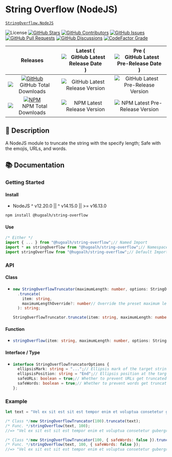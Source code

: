 # String Overflow (NodeJS)

[`StringOverflow.NodeJS`](https://github.com/hugoalh-studio/string-overflow-nodejs)

![License](https://img.shields.io/static/v1?label=License&message=MIT&style=flat-square "License")
[![GitHub Stars](https://img.shields.io/github/stars/hugoalh-studio/string-overflow-nodejs?label=Stars&logo=github&logoColor=ffffff&style=flat-square "GitHub Stars")](https://github.com/hugoalh-studio/string-overflow-nodejs/stargazers)
[![GitHub Contributors](https://img.shields.io/github/contributors/hugoalh-studio/string-overflow-nodejs?label=Contributors&logo=github&logoColor=ffffff&style=flat-square "GitHub Contributors")](https://github.com/hugoalh-studio/string-overflow-nodejs/graphs/contributors)
[![GitHub Issues](https://img.shields.io/github/issues-raw/hugoalh-studio/string-overflow-nodejs?label=Issues&logo=github&logoColor=ffffff&style=flat-square "GitHub Issues")](https://github.com/hugoalh-studio/string-overflow-nodejs/issues)
[![GitHub Pull Requests](https://img.shields.io/github/issues-pr-raw/hugoalh-studio/string-overflow-nodejs?label=Pull%20Requests&logo=github&logoColor=ffffff&style=flat-square "GitHub Pull Requests")](https://github.com/hugoalh-studio/string-overflow-nodejs/pulls)
[![GitHub Discussions](https://img.shields.io/github/discussions/hugoalh-studio/string-overflow-nodejs?label=Discussions&logo=github&logoColor=ffffff&style=flat-square "GitHub Discussions")](https://github.com/hugoalh-studio/string-overflow-nodejs/discussions)
[![CodeFactor Grade](https://img.shields.io/codefactor/grade/github/hugoalh-studio/string-overflow-nodejs?label=Grade&logo=codefactor&logoColor=ffffff&style=flat-square "CodeFactor Grade")](https://www.codefactor.io/repository/github/hugoalh-studio/string-overflow-nodejs)

| **Releases** | **Latest** (![GitHub Latest Release Date](https://img.shields.io/github/release-date/hugoalh-studio/string-overflow-nodejs?label=&style=flat-square "GitHub Latest Release Date")) | **Pre** (![GitHub Latest Pre-Release Date](https://img.shields.io/github/release-date-pre/hugoalh-studio/string-overflow-nodejs?label=&style=flat-square "GitHub Latest Pre-Release Date")) |
|:-:|:-:|:-:|
| [![GitHub](https://img.shields.io/badge/GitHub-181717?logo=github&logoColor=ffffff&style=flat-square "GitHub")](https://github.com/hugoalh-studio/string-overflow-nodejs/releases) ![GitHub Total Downloads](https://img.shields.io/github/downloads/hugoalh-studio/string-overflow-nodejs/total?label=&style=flat-square "GitHub Total Downloads") | ![GitHub Latest Release Version](https://img.shields.io/github/release/hugoalh-studio/string-overflow-nodejs?sort=semver&label=&style=flat-square "GitHub Latest Release Version") | ![GitHub Latest Pre-Release Version](https://img.shields.io/github/release/hugoalh-studio/string-overflow-nodejs?include_prereleases&sort=semver&label=&style=flat-square "GitHub Latest Pre-Release Version") |
| [![NPM](https://img.shields.io/badge/NPM-CB3837?logo=npm&logoColor=ffffff&style=flat-square "NPM")](https://www.npmjs.com/package/@hugoalh/string-overflow) ![NPM Total Downloads](https://img.shields.io/npm/dt/@hugoalh/string-overflow?label=&style=flat-square "NPM Total Downloads") | ![NPM Latest Release Version](https://img.shields.io/npm/v/@hugoalh/string-overflow/latest?label=&style=flat-square "NPM Latest Release Version") | ![NPM Latest Pre-Release Version](https://img.shields.io/npm/v/@hugoalh/string-overflow/pre?label=&style=flat-square "NPM Latest Pre-Release Version") |

## 📝 Description

A NodeJS module to truncate the string with the specify length; Safe with the emojis, URLs, and words.

## 📚 Documentation

### Getting Started

#### Install

- NodeJS ^ v12.20.0 || ^ v14.15.0 || >= v16.13.0

```sh
npm install @hugoalh/string-overflow
```

#### Use

```js
/* Either */
import { ... } from "@hugoalh/string-overflow";// Named Import
import * as stringOverflow from "@hugoalh/string-overflow";// Namespace Import
import stringOverflow from "@hugoalh/string-overflow";// Default Import
```

### API

#### Class

- ```ts
  new StringOverflowTruncator(maximumLength: number, options: StringOverflowTruncatorOptions = {}): StringOverflowTruncator;
    .truncate(
      item: string,
      maximumLengthOverride?: number// Override the preset maximum length of the target string.
    ): string;
  
  StringOverflowTruncator.truncate(item: string, maximumLength: number, options: StringOverflowTruncatorOptions = {}): string;
  ```

#### Function

- ```ts
  stringOverflow(item: string, maximumLength: number, options: StringOverflowTruncatorOptions = {}): string;
  ```

#### Interface / Type

- ```ts
  interface StringOverflowTruncatorOptions {
    ellipsisMark: string = "...";// Ellipsis mark of the target string.
    ellipsisPosition: string = "End";// Ellipsis position at the target string (Selection: Start, Middle, End).
    safeURLs: boolean = true;// Whether to prevent URLs get truncated at the target string thus cause issues.
    safeWords: boolean = true;// Whether to prevent words get truncated at the target string.
  };
  ```

### Example

```js
let text = "Vel ex sit est sit est tempor enim et voluptua consetetur gubergren gubergren ut. Amet dolores sit. Duo iriure vel dolore illum diam. Ea vero diam diam tincidunt molestie elitr te sed nisl ut vulputate tincidunt accusam sit sed. Amet sea dolore rebum amet accusam labore dolor no sadipscing labore. Sit erat sit sed voluptua tempor sit ea dolor et.";

/* Class */new StringOverflowTruncator(100).truncate(text);
/* Func. */stringOverflow(text, 100);
//=> "Vel ex sit est sit est tempor enim et voluptua consetetur gubergren gubergren ut. Amet dolores ..."

/* Class */new StringOverflowTruncator(100, { safeWords: false }).truncate(text);
/* Func. */stringOverflow(text, 100, { safeWords: false });
//=> "Vel ex sit est sit est tempor enim et voluptua consetetur gubergren gubergren ut. Amet dolores si..."
```
